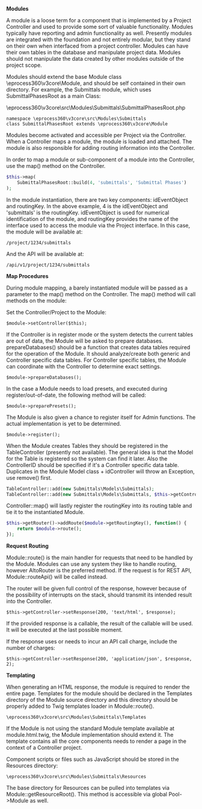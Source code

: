**Modules**

A module is a loose term for a component that is implemented by a Project Controller and used to provide some sort of 
valuable functionality.  Modules typically have reporting and admin functionality as well.  Presently modules are 
integrated with the foundation and not entirely modular, but they stand on their own when interfaced from a project 
controller.  Modules can have their own tables in the database and manipulate project data.  Modules should not 
manipulate the data created by other modules outside of the project scope.

Modules should extend the base Module class \eprocess360\v3core\Module, and should be self contained in their own
directory.  For example, the Submittals module, which uses SubmittalPhasesRoot as a main Class:

\eprocess360\v3core\src\Modules\Submittals\SubmittalPhasesRoot.php
```
namespace \eprocess360\v3core\src\Modules\Submittals
class SubmittalPhasesRoot extends \eprocess360\v3core\Module
```

Modules become activated and accessible per Project via the Controller.  When a Controller maps a module, the module is
loaded and attached.  The module is also responsible for adding routing information into the Controller.

In order to map a module or sub-component of a module into the Controller, use the map() method on the Controller.

```php
$this->map(
    SubmittalPhasesRoot::build(4, 'submittals', 'Submittal Phases')
);
```

In the module instantiation, there are two key components: idEventObject and routingKey.  In the above example, 4 is the
idEventObject and 'submittals' is the routingKey.  idEventObject is used for numerical identification of the module, and
routingKey provides the name of the interface used to access the module via the Project interface.  In this case, the 
module will be available at:

    /project/1234/submittals
    
And the API will be available at:

    /api/v1/project/1234/submittals
    
**Map Procedures**

During module mapping, a barely instantiated module will be passed as a parameter to the map() method on the 
Controller.  The map() method will call methods on the module:

Set the Controller/Project to the Module:

    $module->setController($this);

If the Controller is in register mode or the system detects the current tables are out of data, the Module will be asked 
to prepare databases.  prepareDatabases() should be a function that creates data tables required for the operation of 
the Module.  It should analyze/create both generic and Controller specific data tables.  For Controller specific tables,
the Module can coordinate with the Controller to determine exact settings.

    $module->prepareDatabases();
    
In the case a Module needs to load presets, and executed during register/out-of-date, the following method will be 
called:

    $module->preparePresets();
    
The Module is also given a chance to register itself for Admin functions.  The actual implementation is yet to be
determined.

    $module->register();
    
When the Module creates Tables they should be registered in the TableController (presently not available).  The general
idea is that the Model for the Table is registered so the system can find it later.  Also the ControllerID should be 
specified if it's a Controller specific data table.  Duplicates in the Module Model class + idController will throw an 
Exception, use remove() first.

```php
TableController::add(new Submittals\Models\Submittals);
TableController::add(new Submittals\Models\Submittals, $this->getController()->getControllerID());
```

Controller::map() will lastly register the routingKey into its routing table and tie it to the instantiated Module.

```php
$this->getRouter()->addRoute($module->getRoutingKey(), function() {
    return $module->route();
});
```

**Request Routing**

Module::route() is the main handler for requests that need to be handled by the Module.  Modules can use any system they 
like to handle routing, however AltoRouter is the preferred method.  If the request is for REST API, Module::routeApi() 
will be called instead.

The router will be given full control of the response, however because of the possibility of interrupts on the stack,
should transmit its intended result into the Controller.

    $this->getController->setResponse(200, 'text/html', $response);
    
If the provided response is a callable, the result of the callable will be used.  It will be executed at the last 
possible moment.

If the response uses or needs to incur an API call charge, include the number of charges:

    $this->getController->setResponse(200, 'application/json', $response, 2);
    
**Templating**

When generating an HTML response, the module is required to render the entire page.  Templates for the module should be 
declared in the Templates directory of the Module source directory and this directory should be properly added to Twig 
templates loader in Module::route().

    \eprocess360\v3core\src\Modules\Submittals\Templates

If the Module is not using the standard Module template available at module.html.twig, the Module implementation should 
extend it.  The template contains all the core components needs to render a page in the context of a Controller project.

Component scripts or files such as JavaScript should be stored in the Resources directory:

    \eprocess360\v3core\src\Modules\Submittals\Resources

The base directory for Resources can be pulled into templates via Module::getResourceRoot().  This method is accessible 
via global Pool->Module as well.


